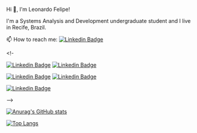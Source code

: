 Hi 👋,  I'm Leonardo Felipe!

I'm a Systems Analysis and Development undergraduate student and I live in Recife, Brazil.
 
 📫 How to reach me: [![Linkedin Badge](https://img.shields.io/badge/-LinkedIn-blue?style=flat-square&logo=Linkedin&logoColor=white&link=https://www.linkedin.com/in/leonardoofelipe//)](https://www.linkedin.com/in/leonardoofelipe/)

<!--
🔭 I’m currently working on TRE-PE.
🌱 I’m currently learning JavaScript.
 
-->
<!-

[![Linkedin Badge](https://img.shields.io/badge/HackerEarth-%232C3454.svg?&style=for-the-badge&logo=HackerEarth&logoColor=Blue&link=https://www.hackerearth.com/@leonardofelipe//)](https://www.hackerearth.com/@leonardofelipe) [![Linkedin Badge](https://img.shields.io/badge/-Hackerrank-2EC866?style=for-the-badge&logo=HackerRank&logoColor=white&link=https://www.hackerrank.com/leonardo_felipe//)](https://www.hackerrank.com/leonardo_felipe)



[![Linkedin Badge](https://img.shields.io/badge/Medium-12100E?style=for-the-badge&logo=medium&logoColor=white&link=https://medium.com/@leonardo.felipe//)](https://medium.com/@leonardo.felipe) [![Linkedin Badge](https://img.shields.io/badge/dev.to-0A0A0A?style=for-the-badge&logo=devdotto&logoColor=white&link=https://dev.to/leonardo_felipe//)](https://dev.to/leonardo_felipe)



[![Linkedin Badge](https://img.shields.io/badge/-Behance-blue?style=for-the-badge&logo=behance&logoColor=white&link=https://www.behance.net/leonardo-felipe//)](https://www.behance.net/leonardo-felipe)

-->


[![Anurag's GitHub stats](https://github-readme-stats.vercel.app/api?username=leonardo-felipe&theme=vue-dark)](https://github.com/leonardo-felipe)

[![Top Langs](https://github-readme-stats.vercel.app/api/top-langs/?username=leonardo-felipe&layout=compact&theme=vue-dark)](https://github.com/leonardo-felipe/github-readme-stats)
